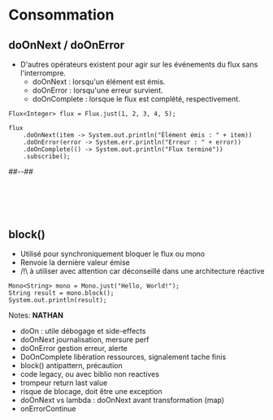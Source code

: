 <!-- .slide: class="two-column" -->
# Consommation

## doOnNext / doOnError
* D'autres opérateurs existent pour agir sur les événements du flux sans l'interrompre.
  * doOnNext : lorsqu'un élément est émis.
  * doOnError : lorsqu'une erreur survient.
  * doOnComplete : lorsque le flux est complété, respectivement.

```java[]
Flux<Integer> flux = Flux.just(1, 2, 3, 4, 5);

flux
    .doOnNext(item -> System.out.println("Élément émis : " + item))
    .doOnError(error -> System.err.println("Erreur : " + error))
    .doOnComplete(() -> System.out.println("Flux terminé"))
    .subscribe();
```
##--##
# <br>
## block()
* Utilisé pour synchroniquement bloquer le flux ou mono
* Renvoie la dernière valeur émise
* /!\ à utiliser avec attention car déconseillé dans une architecture réactive

```java[]
Mono<String> mono = Mono.just("Hello, World!");
String result = mono.block();
System.out.println(result);
```

Notes:
**NATHAN**
- doOn : utile débogage et side-effects
- doOnNext journalisation, mersure perf
- doOnError gestion erreur, alerte
- DoOnComplete libération ressources, signalement tache finis
- block() antipattern, précaution
- code legacy, ou avec biblio non reactives
- trompeur return last value
- risque de blocage, doit être une exception
- doOnNext vs lambda : doOnNext avant transformation (map)
- onErrorContinue


